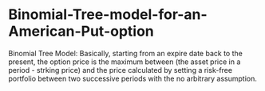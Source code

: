 # Binomial-Tree-model-for-an-American-Put-option
Binomial Tree Model:
Basically, starting from an expire date back to the present, the option price is the maximum between (the asset price in a period - strking price) and the price calculated by setting a risk-free portfolio between two successive periods with the no arbitrary assumption.
